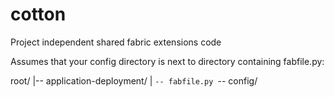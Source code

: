 cotton
======
Project independent shared fabric extensions code


Assumes that your config directory is next to directory containing fabfile.py:

root/
|-- application-deployment/
|   `-- fabfile.py
`-- config/
